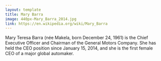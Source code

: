 ```yaml
---
layout: template
title: Mary Barra
image: 440px-Mary_Barra_2014.jpg
link: https://en.wikipedia.org/wiki/Mary_Barra
---
```


Mary Teresa Barra (née Makela, born December 24, 1961) is the Chief Executive Officer and Chairman of the General Motors Company. She has held the CEO position since January 15, 2014, and she is the first female CEO of a major global automaker.
